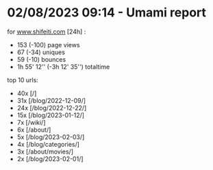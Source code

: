 # 02/08/2023 09:14 - Umami report
for www.shifeiti.com [24h] :

 - 153 (-100) page views
 - 67 (-34) uniques
 - 59 (-10) bounces
 - 1h 55' 12'' (-3h 12' 35'') totaltime


top 10 urls:
 - 40x [/]
 - 31x [/blog/2022-12-09/]
 - 24x [/blog/2022-12-22/]
 - 15x [/blog/2023-01-12/]
 - 7x [/wiki/]
 - 6x [/about/]
 - 5x [/blog/2023-02-03/]
 - 4x [/blog/categories/]
 - 3x [/about/movies/]
 - 2x [/blog/2023-02-01/]


